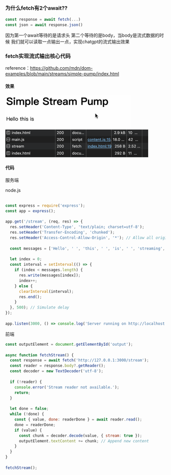 
### 为什么fetch有2个await??

```js
const response = await fetch(...)
const json = await response.json()
```

因为第一个await等待的是请求头 第二个等待的是body，当body是流式数据的时候 我们就可以读取一点输出一点，实现chatgpt的流式输出效果

### fetch实现流式输出核心代码
reference：https://github.com/mdn/dom-examples/blob/main/streams/simple-pump/index.html

#### 效果
![image](./images/fetch-stream-effect.gif)
![image](./images/fetch-stream-net.gif)
#### 代码
服务端 

node.js
```js

const express = require('express');
const app = express();

app.get('/stream', (req, res) => {
  res.setHeader('Content-Type', 'text/plain; charset=utf-8');
  res.setHeader('Transfer-Encoding', 'chunked');
  res.setHeader('Access-Control-Allow-Origin', '*'); // Allow all origins

  const messages = ['Hello', ' ', 'this', ' ', 'is', ' ', 'streaming', ' ', 'output!'];

  let index = 0;
  const interval = setInterval(() => {
    if (index < messages.length) {
      res.write(messages[index]);
      index++;
    } else {
      clearInterval(interval);
      res.end();
    }
  }, 500); // Simulate delay
});

app.listen(3000, () => console.log('Server running on http://localhost:3000'));
```

前端 
```js
const outputElement = document.getElementById('output');

async function fetchStream() {
  const response = await fetch('http://127.0.0.1:3000/stream');
  const reader = response.body?.getReader();
  const decoder = new TextDecoder('utf-8');

  if (!reader) {
    console.error('Stream reader not available.');
    return;
  }

  let done = false;
  while (!done) {
    const { value, done: readerDone } = await reader.read();
    done = readerDone;
    if (value) {
      const chunk = decoder.decode(value, { stream: true });
      outputElement.textContent += chunk; // Append new content
    }
  }
}

fetchStream();
```